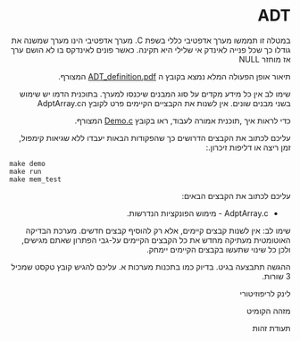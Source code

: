 <div dir="rtl" lang="he">

# ADT
במטלה זו תממשו מערך אדפטיבי כללי בשפת C. 
מערך אדפטיבי הינו מערך שמשנה את גודלו כך שכל פנייה לאינדק אי שלילי היא תקינה. כאשר פונים לאינדקס בו לא הושם ערך אז מוחזר NULL

תיאור אופן הפעולה המלא נמצא בקובץ ה
[ADT_definition.pdf](ADT_definition.pdf) 
המצורף.

שימו לב אין כל מידע מקדים על סוג המבנים שיכנסו למערך. בתוכנית הדמו יש שימוש בשני מבנים שונים. אין לשנות את הקבציים הקיימים פרט לקובץ הAdptArray.c

כדי לראות איך ,תוכנית אמורה לעבוד, ראו בקובץ
[Demo.c](Demo.c)
המצורף.

 עליכם לכתוב את הקבצים הדרושים כך שהפקודות הבאות יעבדו ללא שגיאות קימפול, זמן ריצה או דליפות זיכרון.:

<div dir='ltr'>

    make demo
	make run
    make mem_test

</div>

עליכם לכתוב את  הקבצים הבאים:

* AdptArray.c - מימוש הפונקציות הנדרשות. 

שימו לב:
אין לשנות קבצים קיימים, אלא רק להוסיף קבצים חדשים.
מערכת הבדיקה האוטומטית מעתיקה מחדש את כל הקבצים הקיימים על-גבי הפתרון שאתם מגישים,
ולכן כל שינוי שתעשו בקבצים הקיימים יימחק.

ההגשה תתבצעה בגיט. בדיוק כמו בתכנות מערכות א.
עליכם להגיש קובץ טקסט שמכיל 3 שורות.

לינק לריפוזיטורי
	
מזהה הקומיט
	
תעודת זהות
	

</div>